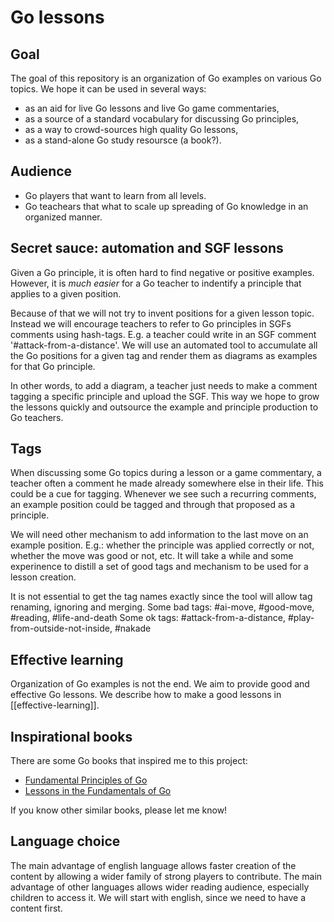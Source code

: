 # Go lessons

## Goal 

The goal of this repository is an organization of Go examples on various Go topics.
We hope it can be used in several ways:
- as an aid for live Go lessons and live Go game commentaries,
- as a source of a standard vocabulary for discussing Go principles,
- as a way to crowd-sources high quality Go lessons,
- as a stand-alone Go study resoursce (a book?).

## Audience

- Go players that want to learn from all levels.
- Go teachears that what to scale up spreading of Go knowledge in an organized manner.

## Secret sauce: automation and SGF lessons

Given a Go principle, it is often hard to find negative or positive examples. 
However, it is _much easier_ for a Go teacher to indentify a principle that applies to a given position.

Because of that we will not try to invent positions for a given lesson topic.
Instead we will encourage teachers to refer to Go principles in SGFs comments using hash-tags.
E.g. a teacher could write in an SGF comment '#attack-from-a-distance'.
We will use an automated tool to accumulate all the Go positions for a given tag and render them as diagrams as examples for that Go principle.

In other words, to add a diagram, a teacher just needs to make a comment tagging a specific principle and upload the SGF.
This way we hope to grow the lessons quickly and outsource the example and principle production to Go teachers.

## Tags

When discussing some Go topics during a lesson or a game commentary, a teacher often a comment he made already somewhere else in their life.
This could be a cue for tagging.
Whenever we see such a recurring comments, an example position could be tagged and through that proposed as a principle.

We will need other mechanism to add information to the last move on an example position.
E.g.: whether the principle was applied correctly or not, whether the move was good or not, etc.
It will take a while and some experinence to distill a set of good tags and mechanism to be used for a lesson creation.

It is not essential to get the tag names exactly since the tool will allow tag renaming, ignoring and merging.
Some bad tags: #ai-move, #good-move, #reading, #life-and-death
Some ok tags: #attack-from-a-distance, #play-from-outside-not-inside, #nakade

## Effective learning

Organization of Go examples is not the end.
We aim to provide good and effective Go lessons.
We describe how to make a good lessons in [[effective-learning]].

## Inspirational books

There are some Go books that inspired me to this project:
- [Fundamental Principles of Go](https://www.goodreads.com/en/book/show/1485651.Fundamental_Principles_Of_Go)
- [Lessons in the Fundamentals of Go](https://www.goodreads.com/book/show/1241950.Lessons_in_the_Fundamentals_of_Go)

If you know other similar books, please let me know!

## Language choice

The main advantage of english language allows faster creation of the content by allowing a wider family of strong players to contribute.
The main advantage of other languages allows wider reading audience, especially children to access it.
We will start with english, since we need to have a content first.
